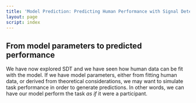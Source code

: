 ```yaml
---
title: 'Model Prediction: Predicting Human Performance with Signal Detection Theory'
layout: page
script: index
---
```


## From model parameters to predicted performance

We have now explored SDT and we have seen how human data can be fit with the model. If we have model
parameters, either from fitting human data, or derived from theoretical considerations, we may want
to simulate task performance in order to generate predictions. In other words, we can have our model
perform the task *as if* it were a participant.

<sdt-example-model>
  <sdt-control run pause reset coherence=".5" trials="10" duration="500"></sdt-control>
  <rdk-task count="100" coherence=".5" trials="10" duration="500" wait="500" iti="500"></rdk-task>
  <sdt-model interactive threshold bias distributions sensitivity histogram
    color="outcome" d="1" c=".5"></sdt-model>
  <sdt-response trial feedback="outcome"></sdt-response>
  <sdt-table numeric summary="stimulusRates accuracy" hits="0" misses="0" false-alarms="0" correct-rejections="0">
    </sdt-table>
  <roc-space hr=".5" far=".5" point="all" iso-d="all" iso-c="all"></roc-space>
</sdt-example-model>
